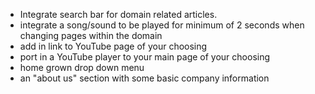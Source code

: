- Integrate search bar for domain related articles.
- integrate a song/sound to be played for minimum of 2 seconds when changing pages within the domain
- add in link to YouTube page of your choosing
- port in a YouTube player to your main page of your choosing
- home grown drop down menu
- an "about us" section with some basic company information